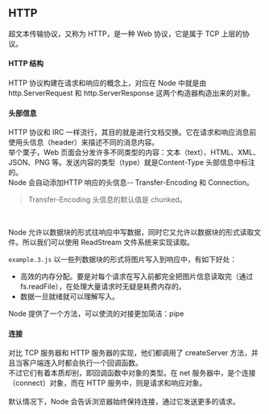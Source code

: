 ## HTTP

超文本传输协议，又称为 HTTP，是一种 Web 协议，它是属于 TCP 上层的协议。
<br>

#### HTTP 结构

HTTP 协议构建在请求和响应的概念上，对应在 Node 中就是由 http.ServerRequest 和 http.ServerResponse 这两个构造器构造出来的对象。
<br>

#### 头部信息

HTTP 协议和 IRC 一样流行，其目的就是进行文档交换。它在请求和响应消息前使用头信息（header）来描述不同的消息内容。
<br>
举个栗子，Web 页面会分发许多不同类型的内容：文本（text）、HTML、XML、JSON、PNG 等。发送内容的类型（type）就是Content-Type 头部信息中标注的。
<br>
Node 会自动添加HTTP 响应的头信息-- Transfer-Encoding 和 Connection。
<br>
> Transfer-Encoding 头信息的默认值是 chunked。
<br>

Node 允许以数据块的形式往响应中写数据，同时它又允许以数据块的形式读取文件。所以我们可以使用 ReadStream 文件系统来实现读取。

`example.3.js` 以一些列数据块的形式将图片写入到响应中，有如下好处：
- 高效的内存分配。要是对每个请求在写入前都完全把图片信息读取完（通过 fs.readFile），在处理大量请求时无疑是耗费内存的。
- 数据一旦就绪就可以理解写入。

Node 提供了一个方法，可以使流的对接更加简洁：pipe

#### 连接

对比 TCP 服务器和 HTTP 服务器的实现，他们都调用了 createServer 方法，并且当客户端连入时都会执行一个回调函数。
<br>
不过它们有着本质却别，即回调函数中对象的类型。在 net 服务器中，是个连接（connect）对象，而在 HTTP 服务中，则是请求和响应对象。
<br>
<br>
默认情况下，Node 会告诉浏览器始终保持连接，通过它发送更多的请求。